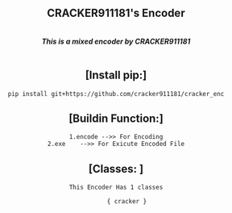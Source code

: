 <div align="center">
<h2> CRACKER911181's Encoder</h2>
<br>
<i> <b>This is a mixed encoder by CRACKER911181</b></i> <br><br>

## [Install pip:]

	pip install git+https://github.com/cracker911181/cracker_enc


## [Buildin Function:]
	
	1.encode -->> For Encoding
	2.exe    -->> For Exicute Encoded File

	
## [Classes: ]

	This Encoder Has 1 classes
	     
 	      { cracker }
